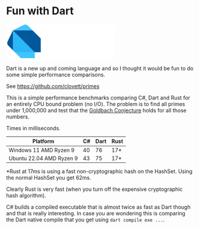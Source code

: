 # Fun with Dart

![logo](logo.svg)

Dart is a new up and coming language and so I thought it would be fun to do some
simple performance comparisons.

See https://github.com/clovett/primes

This is a simple performance benchmarks comparing C#, Dart and Rust for an entirely CPU bound
problem (no I/O).  The problem is to find all primes under 1,000,000 and test that the [Goldbach
Conjecture](https://en.wikipedia.org/wiki/Goldbach%27s_conjecture) holds for all those numbers.

Times in milliseconds.

| Platform                 | C#     | Dart | Rust |
|--------------------------|--------|------|------|
| Windows 11 AMD Ryzen 9   | 40     | 76   | 17*  |
| Ubuntu 22.04 AMD Ryzen 9 | 43     | 75   | 17*  |

*Rust at 17ms is using a fast non-cryptographic hash on the HashSet.  Using the normal HashSet you
get 62ms.

Clearly Rust is very fast (when you turn off the expensive cryptographic hash algorithm).

C# builds a compiled executable that is almost twice as fast as Dart though and that is really
interesting.  In case you are wondering this is comparing the Dart native compile that you get using `dart compile exe ...`.
